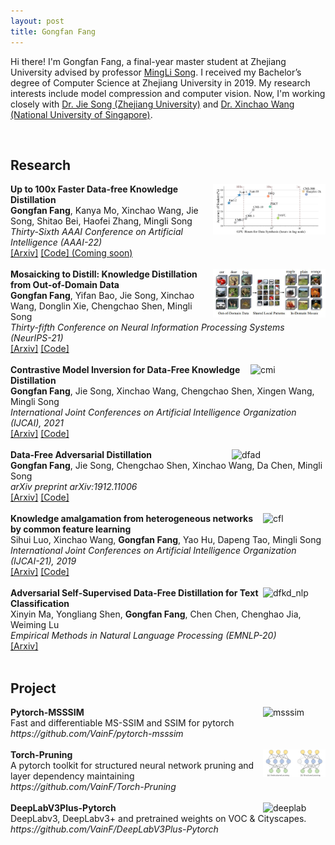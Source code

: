 ```yaml
---
layout: post
title: Gongfan Fang
---
```


Hi there! I'm Gongfan Fang, a final-year master student at Zhejiang University advised by professor <a href="https://person.zju.edu.cn/en/msong">MingLi Song</a>. I received my Bachelor’s degree of Computer Science at Zhejiang University in 2019. My research interests include model compression and computer vision. Now, I'm working closely with <a href="https://vipazoo.cn/people/songjie">Dr. Jie Song (Zhejiang University)</a> and <a href="https://sites.google.com/site/sitexinchaowang/">Dr. Xinchao Wang (National University of Singapore)</a>. 

<br>

<h2> Research </h2>

<div>
<img src="../images/fast_dfkd.png" alt="fast_dfkd" width="180" align="right">
<div>
<b>Up to 100x Faster Data-free Knowledge Distillation</b> <br>
<b>Gongfan Fang</b>, Kanya Mo, Xinchao Wang, Jie Song, Shitao Bei, Haofei Zhang, Mingli Song <br>
<I>Thirty-Sixth AAAI Conference on Artificial Intelligence (AAAI-22)</I> <br>
<a href="">[Arxiv]</a> <a href="">[Code] (Coming soon)</a> 
</div> 
</div> 
<br>


<div>
<img src="../images/MosaicKD.jpg" alt="mosaic" width="180" align="right">
<div>
<b>Mosaicking to Distill: Knowledge Distillation from Out-of-Domain Data</b> <br>
<b>Gongfan Fang</b>, Yifan Bao, Jie Song, Xinchao Wang, Donglin Xie, Chengchao Shen, Mingli Song <br>
<I>Thirty-fifth Conference on Neural Information Processing Systems (NeurIPS-21)</I> <br>
<a href="https://arxiv.org/abs/2110.15094">[Arxiv]</a> <a href="https://github.com/zju-vipa/MosaicKD">[Code]</a> 
</div>
</div> 
<br>

<div>
<img src="../images/cmi.png" alt="cmi" width="120" align="right">
<div>
<b>Contrastive Model Inversion for Data-Free Knowledge Distillation</b> <br>
<b>Gongfan Fang</b>, Jie Song, Xinchao Wang, Chengchao Shen, Xingen Wang, Mingli Song <br>
<I>International Joint Conferences on Artificial Intelligence Organization (IJCAI), 2021</I> <br>
<a href="https://arxiv.org/abs/2105.08584">[Arxiv]</a> <a href="https://github.com/zju-vipa/DataFree">[Code]</a> 
</div>
</div>
<br>

<div>
<img src="../images/dfad.png" alt="dfad" width="150" align="right">
<div>
<b>Data-Free Adversarial Distillation</b> <br>
<b>Gongfan Fang</b>, Jie Song, Chengchao Shen, Xinchao Wang, Da Chen, Mingli Song <br> 
<I>arXiv preprint arXiv:1912.11006</I> <br>
<a href="https://arxiv.org/abs/1912.11006">[Arxiv]</a> <a href="https://github.com/VainF/Data-Free-Adversarial-Distillation">[Code]</a> 
</div>
</div> 
<br>

<div>
<img src="../images/cfl.png" alt="cfl" width="100" align="right">
<div>
<b>Knowledge amalgamation from heterogeneous networks by common feature learning</b> <br>
Sihui Luo, Xinchao Wang, <b>Gongfan Fang</b>, Yao Hu, Dapeng Tao, Mingli Song <br>
<I>International Joint Conferences on Artificial Intelligence Organization (IJCAI-21), 2019</I> <br>
<a href="https://arxiv.org/abs/2105.08584">[Arxiv]</a> <a href="https://github.com/zju-vipa/CommonFeatureLearning">[Code]</a> 
</div> 
</div>  
<br>

<div>
<img src="../images/dfkd_nlp.png" alt="dfkd_nlp" width="100" align="right">
<div>
<b>Adversarial Self-Supervised Data-Free Distillation for Text Classification</b> <br>
Xinyin Ma, Yongliang Shen, <b>Gongfan Fang</b>, Chen Chen, Chenghao Jia, Weiming Lu <br>
<I>Empirical Methods in Natural Language Processing (EMNLP-20)</I> <br>
<a href="https://arxiv.org/abs/2010.04883">[Arxiv]</a>
</div> 
</div> 

<br> 


<h2> Project </h2>

<div>
<img src="../images/msssim.png" alt="msssim" width="100" align="right">
<div>
<b>Pytorch-MSSSIM</b> <br>
Fast and differentiable MS-SSIM and SSIM for pytorch <br>
<I>https://github.com/VainF/pytorch-msssim</I>
</div> </div> <br>

<div>
<img src="../images/torch_pruning.png" alt="torch_pruning" width="100" align="right">
<div>
<b>Torch-Pruning</b> <br>
A pytorch toolkit for structured neural network pruning and layer dependency maintaining <br>
<I>https://github.com/VainF/Torch-Pruning</I>
</div> </div> <br> 

<div>
<img src="../images/deeplab.png" alt="deeplab" width="100" align="right">
<div>
<b>DeepLabV3Plus-Pytorch</b> <br>
DeepLabv3, DeepLabv3+ and pretrained weights on VOC & Cityscapes. <br>
<I>https://github.com/VainF/DeepLabV3Plus-Pytorch</I>
</div> </div> <br>

